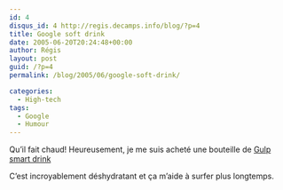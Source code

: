 ```yaml
---
id: 4
disqus_id: 4 http://regis.decamps.info/blog/?p=4
title: Google soft drink
date: 2005-06-20T20:24:48+00:00
author: Régis
layout: post
guid: /?p=4
permalink: /blog/2005/06/google-soft-drink/

categories:
  - High-tech
tags:
  - Google
  - Humour
---
```

Qu’il fait chaud! Heureusement, je me suis acheté une bouteille de [Gulp smart drink](http://www.google.com/googlegulp/) 
  
C’est incroyablement déshydratant et ça m’aide à surfer plus longtemps.
